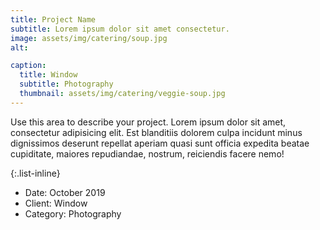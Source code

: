 ```yaml
---
title: Project Name
subtitle: Lorem ipsum dolor sit amet consectetur.
image: assets/img/catering/soup.jpg
alt: 

caption:
  title: Window
  subtitle: Photography
  thumbnail: assets/img/catering/veggie-soup.jpg
---
```

Use this area to describe your project. Lorem ipsum dolor sit amet, consectetur adipisicing elit. Est blanditiis dolorem culpa incidunt minus dignissimos deserunt repellat aperiam quasi sunt officia expedita beatae cupiditate, maiores repudiandae, nostrum, reiciendis facere nemo!

{:.list-inline}
- Date: October 2019
- Client: Window
- Category: Photography

